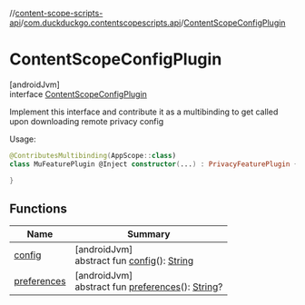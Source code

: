 //[content-scope-scripts-api](../../../index.md)/[com.duckduckgo.contentscopescripts.api](../index.md)/[ContentScopeConfigPlugin](index.md)

# ContentScopeConfigPlugin

[androidJvm]\
interface [ContentScopeConfigPlugin](index.md)

Implement this interface and contribute it as a multibinding to get called upon downloading remote privacy config

Usage:

```kotlin
@ContributesMultibinding(AppScope::class)
class MuFeaturePlugin @Inject constructor(...) : PrivacyFeaturePlugin {

}
```

## Functions

| Name | Summary |
|---|---|
| [config](config.md) | [androidJvm]<br>abstract fun [config](config.md)(): [String](https://kotlinlang.org/api/latest/jvm/stdlib/kotlin/-string/index.html) |
| [preferences](preferences.md) | [androidJvm]<br>abstract fun [preferences](preferences.md)(): [String](https://kotlinlang.org/api/latest/jvm/stdlib/kotlin/-string/index.html)? |
